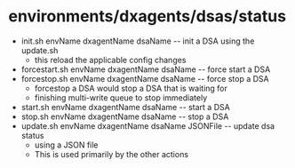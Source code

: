 # environments/dxagents/dsas/status
* init.sh envName dxagentName dsaName -- init a DSA using the update.sh
	* this reload the applicable config changes
* forcestart.sh envName dxagentName dsaName -- force start a DSA
* forcestop.sh envName dxagentName dsaName -- force stop a DSA
	* forcestop a DSA would stop a DSA that is waiting for
	* finishing multi-write queue to stop immediately
* start.sh envName dxagentName dsaName -- start a DSA
* stop.sh envName dxagentName dsaName -- stop a DSA
* update.sh envName dxagentName dsaName JSONFile -- update dsa status
	* using a JSON file
	* This is used primarily by the other actions
